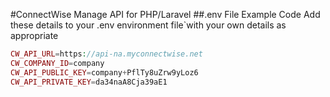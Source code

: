 #ConnectWise Manage API for PHP/Laravel
##.env File Example Code
Add these details to your .env environment file`with your own details as appropriate
```php
CW_API_URL=https://api-na.myconnectwise.net
CW_COMPANY_ID=company
CW_API_PUBLIC_KEY=company+PflTy8uZrw9yLoz6
CW_API_PRIVATE_KEY=da34naA8Cja39aE1
```